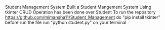 Student Management System 
Built a Student Mangement System Using tkinter 
CRUD Operation has been done over Student 
To run the repository https://github.com/mimansha11/Student_Management
do "pip install tkinter" before run the file 
run "python student.py" on your terminal
